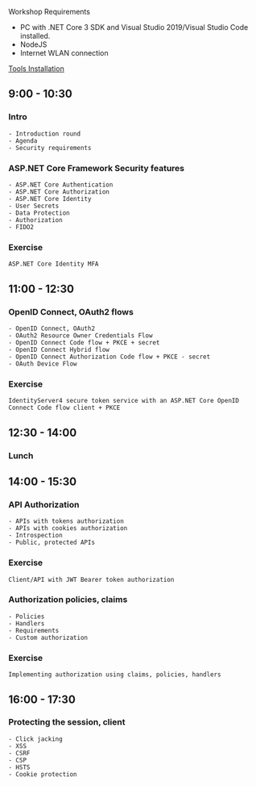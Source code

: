 Workshop Requirements

- PC with .NET Core 3 SDK and Visual Studio 2019/Visual Studio Code installed.
- NodeJS
- Internet WLAN connection
 
[Tools Installation](https://github.com/damienbod/AspNetCoreSecurityWorkshop/blob/master/Exercises/installation.md) 

## 9:00 - 10:30

### Intro
	- Introduction round
	- Agenda
	- Security requirements

### ASP.NET Core Framework Security features
	- ASP.NET Core Authentication
	- ASP.NET Core Authorization
	- ASP.NET Core Identity
	- User Secrets
	- Data Protection
	- Authorization 
	- FIDO2
	
### Exercise
	ASP.NET Core Identity MFA
	
## 11:00 - 12:30
	
### OpenID Connect, OAuth2 flows
	- OpenID Connect, OAuth2
	- OAuth2 Resource Owner Credentials Flow
	- OpenID Connect Code flow + PKCE + secret
	- OpenID Connect Hybrid flow
	- OpenID Connect Authorization Code flow + PKCE - secret
	- OAuth Device Flow

### Exercise
	IdentityServer4 secure token service with an ASP.NET Core OpenID Connect Code flow client + PKCE
	
## 12:30 - 14:00

### Lunch

## 14:00 - 15:30

### API Authorization
	- APIs with tokens authorization
	- APIs with cookies authorization
	- Introspection
	- Public, protected APIs

### Exercise
	Client/API with JWT Bearer token authorization

### Authorization policies, claims
	- Policies
	- Handlers
	- Requirements
	- Custom authorization
	 
### Exercise
	Implementing authorization using claims, policies, handlers
	
## 16:00 - 17:30

### Protecting the session, client
	- Click jacking
	- XSS
	- CSRF
	- CSP
	- HSTS
	- Cookie protection


